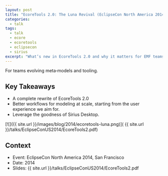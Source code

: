 ```yaml
---
layout: post
title: "EcoreTools 2.0: The Luna Revival (EclipseCon North America 2014)"
categories:
  - talk
tags:
  - talk
  - ecore
  - ecoretools
  - eclipsecon
  - sirius
excerpt: "What’s new in EcoreTools 2.0 and why it matters for EMF teams—resources and takeaways from ECNA 2014."
---
```


For teams evolving meta‑models and tooling.

## Key Takeaways
- A complete rewrite of EcoreTools 2.0
- Better workflows for modeling at scale, starting from the user experience we aim for.
- Leverage the goodness of Sirius Desktop.

[![]({{ site.url }}/images/blog/2014/ecoretools-luna.png)]( {{ site.url }}/talks/EclipseConUS2014/EcoreTools2.pdf)


## Context
- Event: EclipseCon North America 2014, San Francisco
- Date: 2014
- Slides: {{ site.url }}/talks/EclipseConUS2014/EcoreTools2.pdf
